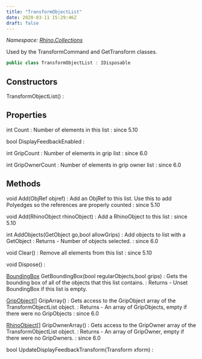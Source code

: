 ```yaml
---
title: "TransformObjectList"
date: 2020-03-11 15:29:46Z
draft: false
---
```


*Namespace: [Rhino.Collections](../)*

Used by the TransformCommand and GetTransform classes.
```cs
public class TransformObjectList : IDisposable
```
## Constructors

TransformObjectList()
: 
## Properties

int Count
: Number of elements in this list
: since 5.10

bool DisplayFeedbackEnabled
: 

int GripCount
: Number of elements in grip list
: since 6.0

int GripOwnerCount
: Number of elements in grip owner list
: since 6.0
## Methods

void Add(ObjRef objref)
: Add an ObjRef to this list. Use this to add Polyedges so the references are properly counted
: since 5.10

void Add(RhinoObject rhinoObject)
: Add a RhinoObject to this list
: since 5.10

int AddObjects(GetObject go,bool allowGrips)
: Add objects to list with a GetObject
: Returns - Number of objects selected.
: since 6.0

void Clear()
: Remove all elements from this list
: since 5.10

void Dispose()
: 

[BoundingBox](/rhinocommon/rhino/geometry/boundingbox/) GetBoundingBox(bool regularObjects,bool grips)
: Gets the bounding box of all of the objects that this list contains.
: Returns - Unset BoundingBox if this list is empty.

[GripObject](/rhinocommon/rhino/docobjects/gripobject/)[] GripArray()
: Gets access to the GripObject array of the TransformObjectList object.
: Returns - An array of GripObjects, empty if there were no GripObjects
: since 6.0

[RhinoObject](/rhinocommon/rhino/docobjects/rhinoobject/)[] GripOwnerArray()
: Gets access to the  GripOwner array of the TransformObjectList object.
: Returns - An array of GripOwner, empty if there were no GripOwners.
: since 6.0

bool UpdateDisplayFeedbackTransform(Transform xform)
: 
